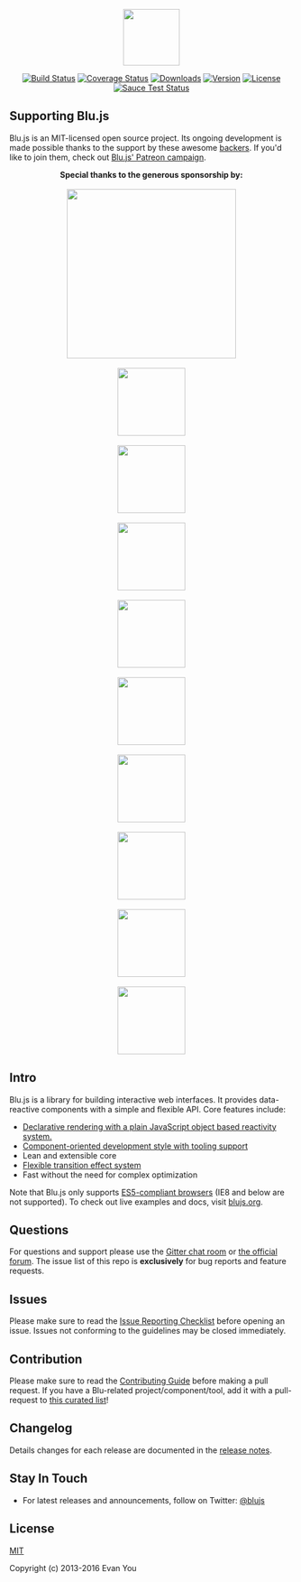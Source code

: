 <p align="center"><a href="https://blujs.org" target="_blank"><img width="100"src="https://blujs.org/images/logo.png"></a></p>

<p align="center">
  <a href="https://circleci.com/gh/blujs/blu/tree/dev"><img src="https://img.shields.io/circleci/project/blujs/blu/dev.svg" alt="Build Status"></a>
  <a href="https://codecov.io/github/blujs/blu?branch=dev"><img src="https://img.shields.io/codecov/c/github/blujs/blu/dev.svg" alt="Coverage Status"></a>
  <a href="https://www.npmjs.com/package/blu"><img src="https://img.shields.io/npm/dt/blu.svg" alt="Downloads"></a>
  <a href="https://www.npmjs.com/package/blu"><img src="https://img.shields.io/npm/v/blu.svg" alt="Version"></a>
  <a href="https://www.npmjs.com/package/blu"><img src="https://img.shields.io/npm/l/blu.svg" alt="License"></a>
  <br>
  <a href="https://saucelabs.com/u/blujs"><img src="https://saucelabs.com/browser-matrix/blujs.svg" alt="Sauce Test Status"></a>
</p>

## Supporting Blu.js

Blu.js is an MIT-licensed open source project. Its ongoing development is made possible thanks to the support by these awesome [backers](https://github.com/blujs/blu/blob/dev/BACKERS.md). If you'd like to join them, check out [Blu.js' Patreon campaign](https://www.patreon.com/evanyou).

<p align="center">
  <b>Special thanks to the generous sponsorship by:</b>
  <br><br>
  <a href="http://www.thedifferenceengine.io/">
    <img width="300px" src="https://raw.githubusercontent.com/blujs/blujs.org/master/themes/blu/source/images/tde.png">
  </a>
  <br><br>
  <a href="http://www.itunescn.com/" style="">
    <img width="120px" src="https://www.zymmm.com/content/images/2016/05/itunescn-logo-4.png">
  </a>
  <br><br>
  <a href="https://jsfiddle.net/">
    <img width="120px" src="https://raw.githubusercontent.com/blujs/blujs.org/master/themes/blu/source/images/jsfiddle.png">
  </a>
  <br><br>
  <a href="https://laravel.com/">
    <img width="120px" src="https://raw.githubusercontent.com/blujs/blujs.org/master/themes/blu/source/images/laravel.png">
  </a>
  <br><br>
  <a href="https://chaitin.cn/">
    <img width="120px" src="https://raw.githubusercontent.com/blujs/blujs.org/master/themes/blu/source/images/chaitin.png">
  </a>
  <br><br>
  <a href="https://htmlburger.com/">
    <img width="120px" src="https://raw.githubusercontent.com/blujs/blujs.org/master/themes/blu/source/images/htmlburger.png">
  </a>
  <br><br>
  <a href="https://starter.someline.com/">
    <img width="120px" src="https://raw.githubusercontent.com/blujs/blujs.org/master/themes/blu/source/images/someline.png">
  </a>
  <br><br>
  <a href="http://gold.xitu.io/?utm_source=blujs&utm_medium=image&utm_content=juejin&utm_campaign=q3_website">
    <img width="120px" src="https://raw.githubusercontent.com/blujs/blujs.org/master/themes/blu/source/images/juejin.png">
  </a>
  <br><br>
  <a href="http://monterail.com/" target="_blank">
    <img width="120px" src="https://raw.githubusercontent.com/blujs/blujs.org/master/themes/blu/source/images/monterail.png">
  </a>
  <br><br>
  <a href="https://www.trisoft.ro/" target="_blank">
    <img width="120px" src="https://raw.githubusercontent.com/blujs/blujs.org/master/themes/blu/source/images/trisoft.png">
  </a>
</p>

## Intro

Blu.js is a library for building interactive web interfaces. It provides data-reactive components with a simple and flexible API. Core features include:

- [Declarative rendering with a plain JavaScript object based reactivity system.](https://blujs.org/guide/index.html#Declarative-Rendering)
- [Component-oriented development style with tooling support](https://blujs.org/guide/index.html#Composing-with-Components)
- Lean and extensible core
- [Flexible transition effect system](https://blujs.org/guide/transitions.html)
- Fast without the need for complex optimization

Note that Blu.js only supports [ES5-compliant browsers](http://kangax.github.io/compat-table/es5/) (IE8 and below are not supported). To check out live examples and docs, visit [blujs.org](https://blujs.org).

## Questions

For questions and support please use the [Gitter chat room](https://gitter.im/blujs/blu) or [the official forum](http://forum.blujs.org). The issue list of this repo is **exclusively** for bug reports and feature requests.

## Issues

Please make sure to read the [Issue Reporting Checklist](https://github.com/blujs/blu/blob/dev/.github/CONTRIBUTING.md#issue-reporting-guidelines) before opening an issue. Issues not conforming to the guidelines may be closed immediately.

## Contribution

Please make sure to read the [Contributing Guide](https://github.com/blujs/blu/blob/dev/.github/CONTRIBUTING.md) before making a pull request. If you have a Blu-related project/component/tool, add it with a pull-request to [this curated list](https://github.com/blujs/awesome-blu)!

## Changelog

Details changes for each release are documented in the [release notes](https://github.com/blujs/blu/releases).

## Stay In Touch

- For latest releases and announcements, follow on Twitter: [@blujs](https://twitter.com/blujs)

## License

[MIT](http://opensource.org/licenses/MIT)

Copyright (c) 2013-2016 Evan You

